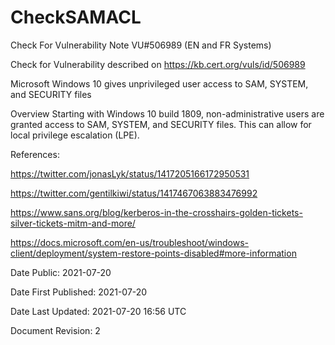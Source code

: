 # CheckSAMACL
Check For Vulnerability Note VU#506989 (EN and FR Systems)

Check for Vulnerability described on  https://kb.cert.org/vuls/id/506989

Microsoft Windows 10 gives unprivileged user access to SAM, SYSTEM, and SECURITY files

Overview
Starting with Windows 10 build 1809, non-administrative users are granted access to SAM, SYSTEM, and SECURITY files. This can allow for local privilege escalation (LPE).


References:

https://twitter.com/jonasLyk/status/1417205166172950531

https://twitter.com/gentilkiwi/status/1417467063883476992

https://www.sans.org/blog/kerberos-in-the-crosshairs-golden-tickets-silver-tickets-mitm-and-more/

https://docs.microsoft.com/en-us/troubleshoot/windows-client/deployment/system-restore-points-disabled#more-information


Date Public:	2021-07-20

Date First Published:	2021-07-20

Date Last Updated:	2021-07-20 16:56 UTC

Document Revision:	2
